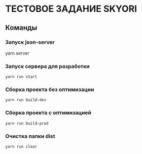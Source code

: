 # ТЕСТОВОЕ ЗАДАНИЕ SKYORI

## Команды

### Запуск json-server

yarn server

### Запуск сервера для разработки

```shell
yarn run start
```

### Сборка проекта без оптимизации

```shell
yarn run build-dev
```

### Сборка проекта с оптимизацией

```shell
yarn run build-prod
```

### Очистка папки dist

```shell
yarn run clear
```
